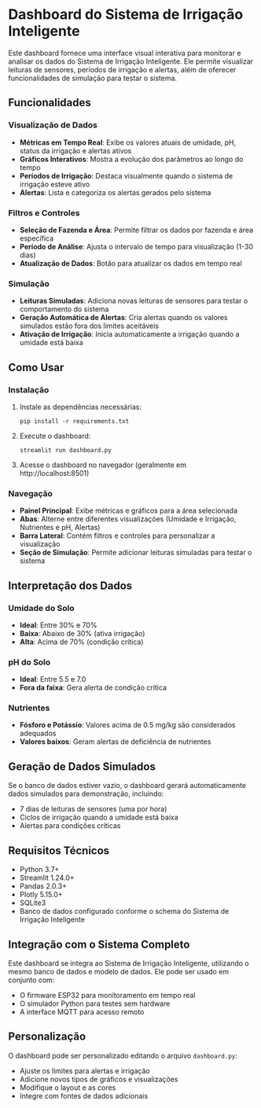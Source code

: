 # Dashboard do Sistema de Irrigação Inteligente

Este dashboard fornece uma interface visual interativa para monitorar e analisar os dados do Sistema de Irrigação Inteligente. Ele permite visualizar leituras de sensores, períodos de irrigação e alertas, além de oferecer funcionalidades de simulação para testar o sistema.

## Funcionalidades

### Visualização de Dados
- **Métricas em Tempo Real**: Exibe os valores atuais de umidade, pH, status da irrigação e alertas ativos
- **Gráficos Interativos**: Mostra a evolução dos parâmetros ao longo do tempo
- **Períodos de Irrigação**: Destaca visualmente quando o sistema de irrigação esteve ativo
- **Alertas**: Lista e categoriza os alertas gerados pelo sistema

### Filtros e Controles
- **Seleção de Fazenda e Área**: Permite filtrar os dados por fazenda e área específica
- **Período de Análise**: Ajusta o intervalo de tempo para visualização (1-30 dias)
- **Atualização de Dados**: Botão para atualizar os dados em tempo real

### Simulação
- **Leituras Simuladas**: Adiciona novas leituras de sensores para testar o comportamento do sistema
- **Geração Automática de Alertas**: Cria alertas quando os valores simulados estão fora dos limites aceitáveis
- **Ativação de Irrigação**: Inicia automaticamente a irrigação quando a umidade está baixa

## Como Usar

### Instalação

1. Instale as dependências necessárias:
   ```
   pip install -r requirements.txt
   ```

2. Execute o dashboard:
   ```
   streamlit run dashboard.py
   ```

3. Acesse o dashboard no navegador (geralmente em http://localhost:8501)

### Navegação

- **Painel Principal**: Exibe métricas e gráficos para a área selecionada
- **Abas**: Alterne entre diferentes visualizações (Umidade e Irrigação, Nutrientes e pH, Alertas)
- **Barra Lateral**: Contém filtros e controles para personalizar a visualização
- **Seção de Simulação**: Permite adicionar leituras simuladas para testar o sistema

## Interpretação dos Dados

### Umidade do Solo
- **Ideal**: Entre 30% e 70%
- **Baixa**: Abaixo de 30% (ativa irrigação)
- **Alta**: Acima de 70% (condição crítica)

### pH do Solo
- **Ideal**: Entre 5.5 e 7.0
- **Fora da faixa**: Gera alerta de condição crítica

### Nutrientes
- **Fósforo e Potássio**: Valores acima de 0.5 mg/kg são considerados adequados
- **Valores baixos**: Geram alertas de deficiência de nutrientes

## Geração de Dados Simulados

Se o banco de dados estiver vazio, o dashboard gerará automaticamente dados simulados para demonstração, incluindo:

- 7 dias de leituras de sensores (uma por hora)
- Ciclos de irrigação quando a umidade está baixa
- Alertas para condições críticas

## Requisitos Técnicos

- Python 3.7+
- Streamlit 1.24.0+
- Pandas 2.0.3+
- Plotly 5.15.0+
- SQLite3
- Banco de dados configurado conforme o schema do Sistema de Irrigação Inteligente

## Integração com o Sistema Completo

Este dashboard se integra ao Sistema de Irrigação Inteligente, utilizando o mesmo banco de dados e modelo de dados. Ele pode ser usado em conjunto com:

- O firmware ESP32 para monitoramento em tempo real
- O simulador Python para testes sem hardware
- A interface MQTT para acesso remoto

## Personalização

O dashboard pode ser personalizado editando o arquivo `dashboard.py`:

- Ajuste os limites para alertas e irrigação
- Adicione novos tipos de gráficos e visualizações
- Modifique o layout e as cores
- Integre com fontes de dados adicionais